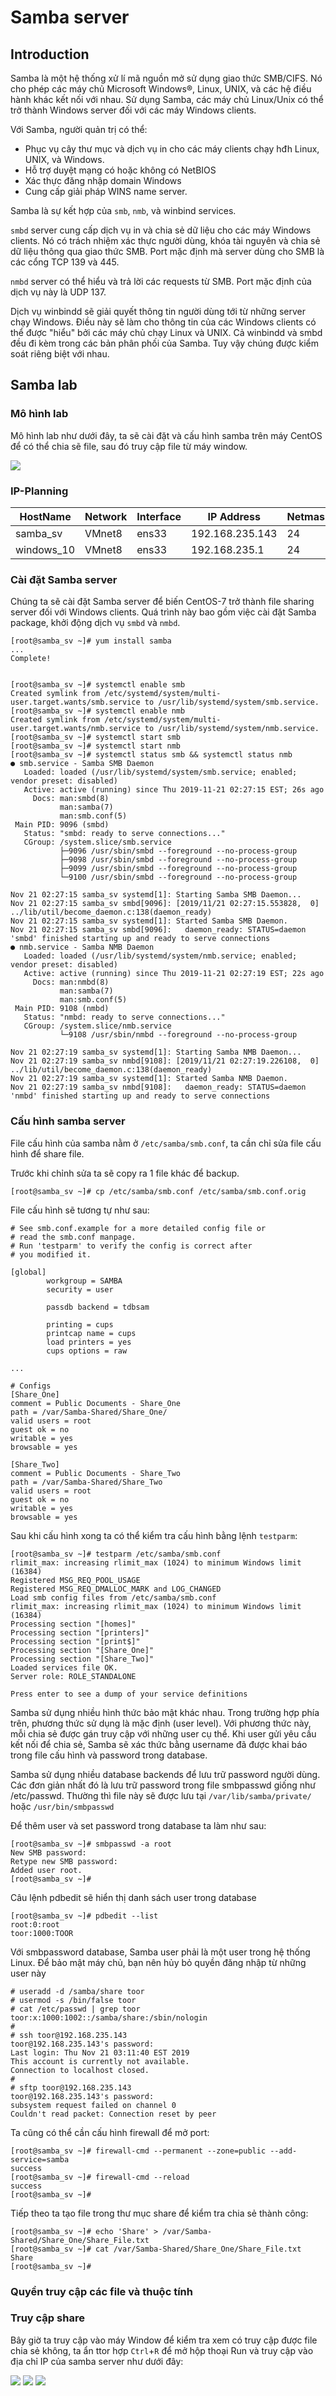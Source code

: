 # Samba server



## Introduction
Samba là một hệ thống xử lí mã nguồn mở sử dụng giao thức SMB/CIFS. Nó cho phép các máy chủ Microsoft Windows®, Linux, UNIX, và các hệ điều hành khác kết nối với nhau. Sử dụng Samba, các máy chủ Linux/Unix có thể trở thành Windows server đối với các máy Windows clients.

Với Samba, người quản trị có thể:

- Phục vụ cây thư mục và dịch vụ in cho các máy clients chạy hđh Linux, UNIX, và Windows.
- Hỗ trợ duyệt mạng có hoặc không có NetBIOS
- Xác thực đăng nhập domain Windows
- Cung cấp giải pháp WINS name server.

Samba là sự kết hợp của `smb`, `nmb`, và winbind services.

`smbd` server cung cấp dịch vụ in và chia sẻ dữ liệu cho các máy Windows clients. Nó có trách nhiệm xác thực người dùng, khóa tài nguyên và chia sẻ dữ liệu thông qua giao thức SMB. Port mặc định mà server dùng cho SMB là các cổng TCP 139 và 445.

`nmbd` server có thể hiểu và trả lời các requests từ SMB. Port mặc định của dịch vụ này là UDP 137.

Dịch vụ winbindd sẽ giải quyết thông tin người dùng tới từ những server chạy Windows. Điều này sẽ làm cho thông tin của các Windows clients có thể được "hiểu" bởi các máy chủ chạy Linux và UNIX. Cả winbindd và smbd đều đi kèm trong các bản phân phối của Samba. Tuy vậy chúng được kiểm soát riêng biệt với nhau.




## Samba lab


### Mô hình lab
Mô hình lab như dưới đây, ta sẽ cài đặt và cấu hình samba trên máy CentOS để có thể chia sẽ file, sau đó truy cập file từ máy window.

<img src="./../LINUXs/Images/Samba_Lab.png">


### IP-Planning
|HostName|Network|Interface|IP Address|Netmask|Gateway|DNS|
|--------|-------|---------|----------|-------|-------|---|
|samba_sv|VMnet8|ens33|192.168.235.143|24|192.168.235.2|8.8.8.8|
|windows_10|VMnet8|ens33|192.168.235.1|24|192.168.235.2|8.8.8.8|



### Cài đặt Samba server
Chúng ta sẽ cài đặt Samba server để biến CentOS-7 trở thành file sharing server đối với Windows clients. Quá trình này bao gồm việc cài đặt Samba package, khởi động dịch vụ `smbd` và `nmbd`.

```
[root@samba_sv ~]# yum install samba
...
Complete!


[root@samba_sv ~]# systemctl enable smb
Created symlink from /etc/systemd/system/multi-user.target.wants/smb.service to /usr/lib/systemd/system/smb.service.
[root@samba_sv ~]# systemctl enable nmb
Created symlink from /etc/systemd/system/multi-user.target.wants/nmb.service to /usr/lib/systemd/system/nmb.service.
[root@samba_sv ~]# systemctl start smb
[root@samba_sv ~]# systemctl start nmb
[root@samba_sv ~]# systemctl status smb && systemctl status nmb
● smb.service - Samba SMB Daemon
   Loaded: loaded (/usr/lib/systemd/system/smb.service; enabled; vendor preset: disabled)
   Active: active (running) since Thu 2019-11-21 02:27:15 EST; 26s ago
     Docs: man:smbd(8)
           man:samba(7)
           man:smb.conf(5)
 Main PID: 9096 (smbd)
   Status: "smbd: ready to serve connections..."
   CGroup: /system.slice/smb.service
           ├─9096 /usr/sbin/smbd --foreground --no-process-group
           ├─9098 /usr/sbin/smbd --foreground --no-process-group
           ├─9099 /usr/sbin/smbd --foreground --no-process-group
           └─9100 /usr/sbin/smbd --foreground --no-process-group

Nov 21 02:27:15 samba_sv systemd[1]: Starting Samba SMB Daemon...
Nov 21 02:27:15 samba_sv smbd[9096]: [2019/11/21 02:27:15.553828,  0] ../lib/util/become_daemon.c:138(daemon_ready)
Nov 21 02:27:15 samba_sv systemd[1]: Started Samba SMB Daemon.
Nov 21 02:27:15 samba_sv smbd[9096]:   daemon_ready: STATUS=daemon 'smbd' finished starting up and ready to serve connections
● nmb.service - Samba NMB Daemon
   Loaded: loaded (/usr/lib/systemd/system/nmb.service; enabled; vendor preset: disabled)
   Active: active (running) since Thu 2019-11-21 02:27:19 EST; 22s ago
     Docs: man:nmbd(8)
           man:samba(7)
           man:smb.conf(5)
 Main PID: 9108 (nmbd)
   Status: "nmbd: ready to serve connections..."
   CGroup: /system.slice/nmb.service
           └─9108 /usr/sbin/nmbd --foreground --no-process-group

Nov 21 02:27:19 samba_sv systemd[1]: Starting Samba NMB Daemon...
Nov 21 02:27:19 samba_sv nmbd[9108]: [2019/11/21 02:27:19.226108,  0] ../lib/util/become_daemon.c:138(daemon_ready)
Nov 21 02:27:19 samba_sv systemd[1]: Started Samba NMB Daemon.
Nov 21 02:27:19 samba_sv nmbd[9108]:   daemon_ready: STATUS=daemon 'nmbd' finished starting up and ready to serve connections
```

### Cấu hình samba server
File cấu hình của samba nằm ở `/etc/samba/smb.conf`, ta cần chỉ sửa file cấu hình để share file.

Trước khi chỉnh sửa ta sẽ copy ra 1 file khác để backup.

`[root@samba_sv ~]# cp /etc/samba/smb.conf /etc/samba/smb.conf.orig`

File cấu hình sẽ tương tự như sau:
```
# See smb.conf.example for a more detailed config file or
# read the smb.conf manpage.
# Run 'testparm' to verify the config is correct after
# you modified it.

[global]
        workgroup = SAMBA
        security = user

        passdb backend = tdbsam

        printing = cups
        printcap name = cups
        load printers = yes
        cups options = raw

...

# Configs
[Share_One]
comment = Public Documents - Share_One
path = /var/Samba-Shared/Share_One/
valid users = root
guest ok = no
writable = yes
browsable = yes

[Share_Two]
comment = Public Documents - Share_Two
path = /var/Samba-Shared/Share_Two
valid users = root
guest ok = no
writable = yes
browsable = yes
```

Sau khi cấu hình xong ta có thể kiểm tra cấu hình bằng lệnh `testparm`:

```
[root@samba_sv ~]# testparm /etc/samba/smb.conf
rlimit_max: increasing rlimit_max (1024) to minimum Windows limit (16384)
Registered MSG_REQ_POOL_USAGE
Registered MSG_REQ_DMALLOC_MARK and LOG_CHANGED
Load smb config files from /etc/samba/smb.conf
rlimit_max: increasing rlimit_max (1024) to minimum Windows limit (16384)
Processing section "[homes]"
Processing section "[printers]"
Processing section "[print$]"
Processing section "[Share_One]"
Processing section "[Share_Two]"
Loaded services file OK.
Server role: ROLE_STANDALONE

Press enter to see a dump of your service definitions
```


Samba sử dụng nhiều hình thức bảo mật khác nhau. Trong trường hợp phía trên, phương thức sử dụng là mặc định (user level). Với phương thức này, mỗi chia sẻ được gán truy cập với những user cụ thể. Khi user gửi yêu cầu kết nối để chia sẻ, Samba sẽ xác thức bằng username đã được khai báo trong file cấu hình và password trong database.

Samba sử dụng nhiều database backends để lưu trữ password người dùng. Các đơn giản nhất đó là lưu trữ password trong file smbpasswd giống như /etc/passwd. Thường thì file này sẽ được lưu tại `/var/lib/samba/private/` hoặc `/usr/bin/smbpasswd`

Để thêm user và set password trong database ta làm như sau:

```
[root@samba_sv ~]# smbpasswd -a root
New SMB password:
Retype new SMB password:
Added user root.
[root@samba_sv ~]#
```


Câu lệnh pdbedit sẽ hiển thị danh sách user trong database
```
[root@samba_sv ~]# pdbedit --list
root:0:root
toor:1000:TOOR
```

Với smbpassword database, Samba user phải là một user trong hệ thống Linux. Để bảo mật máy chủ, bạn nên hủy bỏ quyền đăng nhập từ những user này

```
# useradd -d /samba/share toor
# usermod -s /bin/false toor
# cat /etc/passwd | grep toor
toor:x:1000:1002::/samba/share:/sbin/nologin
#
# ssh toor@192.168.235.143
toor@192.168.235.143's password:
Last login: Thu Nov 21 03:11:40 EST 2019
This account is currently not available.
Connection to localhost closed.
#
# sftp toor@192.168.235.143
toor@192.168.235.143's password:
subsystem request failed on channel 0
Couldn't read packet: Connection reset by peer
```

Ta cũng có thể cần cấu hình firewall để mở port:

```
[root@samba_sv ~]# firewall-cmd --permanent --zone=public --add-service=samba
success
[root@samba_sv ~]# firewall-cmd --reload
success
[root@samba_sv ~]#
````

Tiếp theo ta tạo file trong thư mục share để kiểm tra chia sẻ thành công:

```
[root@samba_sv ~]# echo 'Share' > /var/Samba-Shared/Share_One/Share_File.txt
[root@samba_sv ~]# cat /var/Samba-Shared/Share_One/Share_File.txt
Share
[root@samba_sv ~]#
```

### Quyền truy cập các file và thuộc tính


### Truy cập share

Bây giờ ta truy cập vào máy Window để kiểm tra xem có truy cập được file chia sẻ không, ta ẩn ttor hợp `Ctrl`+`R` để mở hộp thoại Run và truy cập vào địa chỉ IP của samba server như dưới đây:

<img src="./../LINUXs/Images/Run.png">

<img src="./../LINUXs/Images/Login.png">

<img src="./../LINUXs/Images/Acceessed.png">